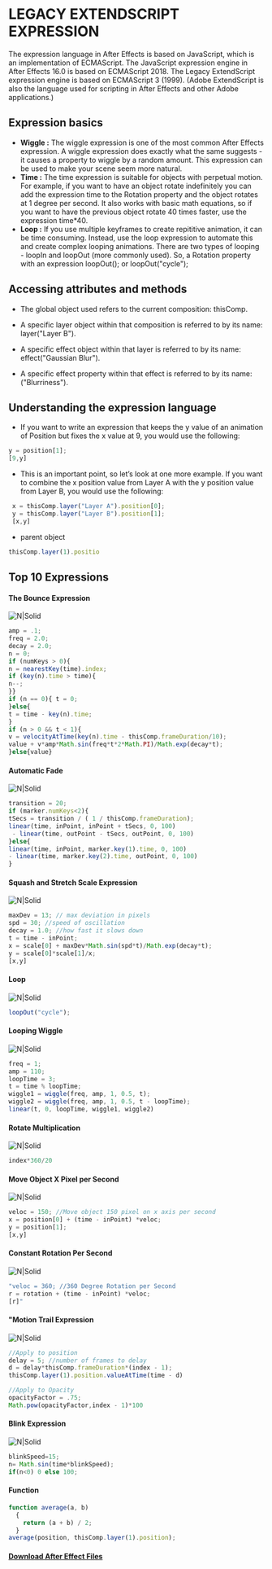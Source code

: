 # LEGACY EXTENDSCRIPT EXPRESSION

The expression language in After Effects is based on JavaScript, which is an implementation of ECMAScript. The JavaScript expression engine in After Effects 16.0 is based on ECMAScript 2018. The Legacy ExtendScript expression engine is based on ECMAScript 3 (1999). (Adobe ExtendScript is also the language used for scripting in After Effects and other Adobe applications.)

## Expression basics
- **Wiggle :** The wiggle expression is one of the most common After Effects expression. A wiggle expression does exactly what the same suggests - it causes a property to wiggle by a random amount. This expression can be used to make your scene seem more natural.
- **Time :** The time expression is suitable for objects with perpetual motion. For example, if you want to have an object rotate indefinitely you can add the expression time to the Rotation property and the object rotates at 1 degree per second. It also works with basic math equations, so if you want to have the previous object rotate 40 times faster, use the expression time*40.
- **Loop :** If you use multiple keyframes to create repititive animation, it can be time consuming. Instead, use the loop expression to automate this and create complex looping animations. There are two types of looping - loopIn and loopOut (more commonly used). So, a Rotation property with an expression loopOut(); or loopOut("cycle"); 
## Accessing attributes and methods
- The global object used refers to the current composition: thisComp.
- A specific layer object within that composition is referred to by its name: layer("Layer B").
- A specific effect object within that layer is referred to by its name: effect("Gaussian Blur").

- A specific effect property within that effect is referred to by its name: ("Blurriness").

## Understanding the expression language
- If you want to write an expression that keeps the y value of an animation of Position but fixes the x value at 9, you would use the following:
```javascript
y = position[1]; 
[9,y]
```
- This is an important point, so let’s look at one more example. If you want to combine the x position value from Layer A with the y position value from Layer B, you would use the following:

```javascript
 x = thisComp.layer("Layer A").position[0];  
 y = thisComp.layer("Layer B").position[1];  
 [x,y]
```
- parent object
```javascript
thisComp.layer(1).positio
```
## Top 10 Expressions
#### **The Bounce Expression**

![N|Solid](https://raw.githubusercontent.com/Tahsin000/LEGACY-EXTENDSCRIPT-EXPRESSION/main/assets/1.%20bounce.gif)
```javascript
amp = .1;
freq = 2.0;
decay = 2.0;
n = 0;
if (numKeys > 0){
n = nearestKey(time).index;
if (key(n).time > time){
n--;
}}
if (n == 0){ t = 0;
}else{
t = time - key(n).time;
}
if (n > 0 && t < 1){
v = velocityAtTime(key(n).time - thisComp.frameDuration/10);
value + v*amp*Math.sin(freq*t*2*Math.PI)/Math.exp(decay*t);
}else{value}
```
#### **Automatic Fade**
![N|Solid](https://raw.githubusercontent.com/Tahsin000/LEGACY-EXTENDSCRIPT-EXPRESSION/main/assets/2.%20autofade.gif)
```javascript
transition = 20;       
if (marker.numKeys<2){
tSecs = transition / ( 1 / thisComp.frameDuration); 
linear(time, inPoint, inPoint + tSecs, 0, 100)
 - linear(time, outPoint - tSecs, outPoint, 0, 100)
}else{
linear(time, inPoint, marker.key(1).time, 0, 100) 
- linear(time, marker.key(2).time, outPoint, 0, 100)
}
```
#### **Squash and Stretch Scale Expression**
![N|Solid](https://github.com/Tahsin000/LEGACY-EXTENDSCRIPT-EXPRESSION/blob/main/assets/3.%20squash-stretch.gif?raw=true)
```javascript
maxDev = 13; // max deviation in pixels
spd = 30; //speed of oscillation
decay = 1.0; //how fast it slows down
t = time - inPoint;
x = scale[0] + maxDev*Math.sin(spd*t)/Math.exp(decay*t);
y = scale[0]*scale[1]/x;
[x,y]
```
#### **Loop**

![N|Solid](https://github.com/Tahsin000/LEGACY-EXTENDSCRIPT-EXPRESSION/blob/main/assets/4.%20Loop.gif?raw=true)
```javascript
loopOut("cycle");
```
#### **Looping Wiggle**
![N|Solid](https://github.com/Tahsin000/LEGACY-EXTENDSCRIPT-EXPRESSION/blob/main/assets/5.%20Loop-wiggle.gif?raw=true)
```javascript
freq = 1;
amp = 110;
loopTime = 3;
t = time % loopTime;
wiggle1 = wiggle(freq, amp, 1, 0.5, t);
wiggle2 = wiggle(freq, amp, 1, 0.5, t - loopTime);
linear(t, 0, loopTime, wiggle1, wiggle2)
```

#### **Rotate Multiplication**
![N|Solid](https://github.com/Tahsin000/LEGACY-EXTENDSCRIPT-EXPRESSION/blob/main/assets/7.%20Rotate-Multiplication.gif?raw=true)
```javascript
index*360/20
```

#### **Move Object X Pixel per Second**
![N|Solid](https://github.com/Tahsin000/LEGACY-EXTENDSCRIPT-EXPRESSION/blob/main/assets/8.%20Move-Pixel.gif?raw=true)
```javascript
veloc = 150; //Move object 150 pixel on x axis per second
x = position[0] + (time - inPoint) *veloc;
y = position[1];
[x,y]
```
#### **Constant Rotation Per Second**
![N|Solid](https://github.com/Tahsin000/LEGACY-EXTENDSCRIPT-EXPRESSION/blob/main/assets/9.%20Constant-Rotation.gif)
```javascript
"veloc = 360; //360 Degree Rotation per Second
r = rotation + (time - inPoint) *veloc;
[r]"
```

#### **"Motion Trail Expression**
![N|Solid](https://github.com/Tahsin000/LEGACY-EXTENDSCRIPT-EXPRESSION/blob/main/assets/10.%20motion-trail.gif?raw=true)
```javascript
//Apply to position
delay = 5; //number of frames to delay
d = delay*thisComp.frameDuration*(index - 1);
thisComp.layer(1).position.valueAtTime(time - d)

//Apply to Opacity
opacityFactor = .75;
Math.pow(opacityFactor,index - 1)*100
```



#### **Blink Expression**
![N|Solid](https://github.com/Tahsin000/LEGACY-EXTENDSCRIPT-EXPRESSION/blob/main/assets/11.%20Blink-expression.gif?raw=true)
```javascript
blinkSpeed=15;
n= Math.sin(time*blinkSpeed);
if(n<0) 0 else 100;
```



#### **Function**
```javascript
function average(a, b) 
  { 
    return (a + b) / 2; 
  } 
average(position, thisComp.layer(1).position);
```
#### [Download After Effect Files](https://github.com/Tahsin000/LEGACY-EXTENDSCRIPT-EXPRESSION/blob/main/assets/Main%20folder/Main.aep?raw=true)
